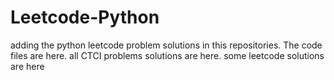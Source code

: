 # Leetcode-Python
adding the python leetcode problem solutions in this repositories. 
The code files are here.
all CTCI problems solutions are here.
some leetcode solutions are here
































































































































































































































































































































































































































































































































































































































































































































































































































































































































































































































































































































